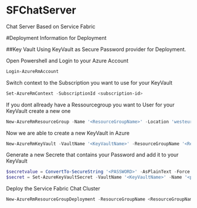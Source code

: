 # SFChatServer
Chat Server Based on Service Fabric

#Deployment
Information for Deployment

##Key Vault
Using KeyVault as Secure Password provider for Deployment.

Open Powershell and Login to your Azure Account
```powershell
Login-AzureRmAccount
```

Switch context to the Subscription you want to use for your KeyVault
```powershell
Set-AzureRmContext -SubscriptionId <subscription-id>
```

If you dont allready have a Ressourcegroup you want to User for your KeyVault create a new one
```powershell
New-AzureRmResourceGroup -Name '<ResourceGroupName>' -Location 'westeurope'
```

Now we are able to create a new KeyVault in Azure
```powershell
New-AzureRmKeyVault -VaultName '<KeyVaultName>' -ResourceGroupName '<ResourceGroupName>' -Location 'westeurope'
```

Generate a new Secrete that contains your Password and add it to your KeyVault
```powershell
$secretvalue = ConvertTo-SecureString '<PASSWORD>' -AsPlainText -Force
$secret = Set-AzureKeyVaultSecret -VaultName '<KeyVaultName>' -Name '<passwordName>' -SecretValue $secretvalue
```

Deploy the Service Fabric Chat Cluster
```powershell
New-AzureRmResourceGroupDeployment -ResourceGroupName <ResourceGroupNameForCluster> -TemplateFile https://raw.githubusercontent.com/Annonator/SFChatServer/master/Deployment/ServiceFabricClusterTemplate.json -TemplateParameterFile "<LocalPathTo>\Parameter.json"
```
